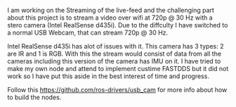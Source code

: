 I am working on the Streaming of the live-feed and the challenging part about this project is to stream a video over wifi at 720p @ 30 Hz with a stero camera (Intel RealSense d435i). Due to the diffculty I have switched to a normal USB Webcam, that can stream 720p @ 30 Hz.

Intel RealSense d435i has alot of issues with it. This camera has 3 types: 2 are IR and 1 is RGB. With this the stream would consist of data from all the cameras including this version of the camera has IMU on it. I have tried to make my own node and attend to implement custime FASTDDS but it did not work so I have put this aside in the best interest of time and progress.

Follow this https://github.com/ros-drivers/usb_cam for more info about how to build the nodes.
